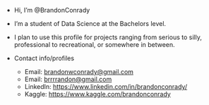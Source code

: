 - Hi, I’m @BrandonConrady
- I’m a student of Data Science at the Bachelors level.
- I plan to use this profile for projects ranging from serious to silly, professional to recreational, or somewhere in between.

- Contact info/profiles
  - Email: brandonwconrady@gmail.com
  - Email: brrrrandon@gmail.com
  - LinkedIn: https://www.linkedin.com/in/brandonconrady/
  - Kaggle: https://www.kaggle.com/brandonconrady

<!---
BrandonConrady/BrandonConrady is a ✨ special ✨ repository because its `README.md` (this file) appears on your GitHub profile.
You can click the Preview link to take a look at your changes.
--->
